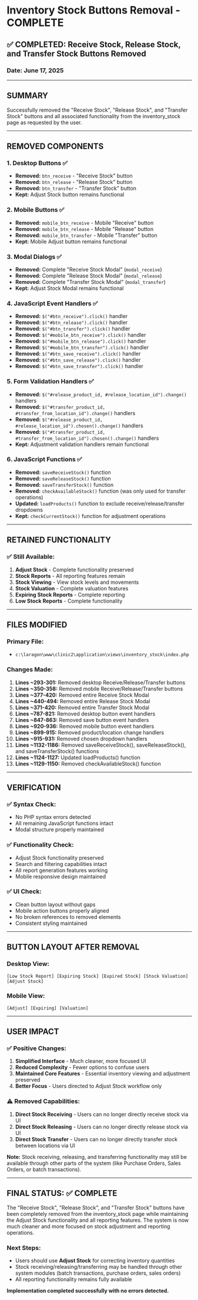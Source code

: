 # Inventory Stock Buttons Removal - COMPLETE

## ✅ COMPLETED: Receive Stock, Release Stock, and Transfer Stock Buttons Removed

### **Date:** June 17, 2025

---

## **SUMMARY**

Successfully removed the "Receive Stock", "Release Stock", and "Transfer Stock" buttons and all associated functionality from the inventory_stock page as requested by the user.

---

## **REMOVED COMPONENTS**

### **1. Desktop Buttons** ✅

- **Removed:** `btn_receive` - "Receive Stock" button
- **Removed:** `btn_release` - "Release Stock" button
- **Removed:** `btn_transfer` - "Transfer Stock" button
- **Kept:** Adjust Stock button remains functional

### **2. Mobile Buttons** ✅

- **Removed:** `mobile_btn_receive` - Mobile "Receive" button
- **Removed:** `mobile_btn_release` - Mobile "Release" button
- **Removed:** `mobile_btn_transfer` - Mobile "Transfer" button
- **Kept:** Mobile Adjust button remains functional

### **3. Modal Dialogs** ✅

- **Removed:** Complete "Receive Stock Modal" (`modal_receive`)
- **Removed:** Complete "Release Stock Modal" (`modal_release`)
- **Removed:** Complete "Transfer Stock Modal" (`modal_transfer`)
- **Kept:** Adjust Stock Modal remains functional

### **4. JavaScript Event Handlers** ✅

- **Removed:** `$("#btn_receive").click()` handler
- **Removed:** `$("#btn_release").click()` handler
- **Removed:** `$("#btn_transfer").click()` handler
- **Removed:** `$("#mobile_btn_receive").click()` handler
- **Removed:** `$("#mobile_btn_release").click()` handler
- **Removed:** `$("#mobile_btn_transfer").click()` handler
- **Removed:** `$("#btn_save_receive").click()` handler
- **Removed:** `$("#btn_save_release").click()` handler
- **Removed:** `$("#btn_save_transfer").click()` handler

### **5. Form Validation Handlers** ✅

- **Removed:** `$("#release_product_id, #release_location_id").change()` handlers
- **Removed:** `$("#transfer_product_id, #transfer_from_location_id").change()` handlers
- **Removed:** `$("#release_product_id, #release_location_id").chosen().change()` handlers
- **Removed:** `$("#transfer_product_id, #transfer_from_location_id").chosen().change()` handlers
- **Kept:** Adjustment validation handlers remain functional

### **6. JavaScript Functions** ✅

- **Removed:** `saveReceiveStock()` function
- **Removed:** `saveReleaseStock()` function
- **Removed:** `saveTransferStock()` function
- **Removed:** `checkAvailableStock()` function (was only used for transfer operations)
- **Updated:** `loadProducts()` function to exclude receive/release/transfer dropdowns
- **Kept:** `checkCurrentStock()` function for adjustment operations

---

## **RETAINED FUNCTIONALITY**

### **✅ Still Available:**

1. **Adjust Stock** - Complete functionality preserved
2. **Stock Reports** - All reporting features remain
3. **Stock Viewing** - View stock levels and movements
4. **Stock Valuation** - Complete valuation features
5. **Expiring Stock Reports** - Complete reporting
6. **Low Stock Reports** - Complete functionality

---

## **FILES MODIFIED**

### **Primary File:**

- `c:\laragon\www\clinic2\application\views\inventory_stock\index.php`

### **Changes Made:**

1. **Lines ~293-301:** Removed desktop Receive/Release/Transfer buttons
2. **Lines ~350-358:** Removed mobile Receive/Release/Transfer buttons
3. **Lines ~377-420:** Removed entire Receive Stock Modal
4. **Lines ~440-494:** Removed entire Release Stock Modal
5. **Lines ~371-420:** Removed entire Transfer Stock Modal
6. **Lines ~787-821:** Removed desktop button event handlers
7. **Lines ~847-863:** Removed save button event handlers
8. **Lines ~920-936:** Removed mobile button event handlers
9. **Lines ~899-915:** Removed product/location change handlers
10. **Lines ~915-931:** Removed chosen dropdown handlers
11. **Lines ~1132-1186:** Removed saveReceiveStock(), saveReleaseStock(), and saveTransferStock() functions
12. **Lines ~1124-1127:** Updated loadProducts() function
13. **Lines ~1129-1150:** Removed checkAvailableStock() function

---

## **VERIFICATION**

### **✅ Syntax Check:**

- No PHP syntax errors detected
- All remaining JavaScript functions intact
- Modal structure properly maintained

### **✅ Functionality Check:**

- Adjust Stock functionality preserved
- Search and filtering capabilities intact
- All report generation features working
- Mobile responsive design maintained

### **✅ UI Check:**

- Clean button layout without gaps
- Mobile action buttons properly aligned
- No broken references to removed elements
- Consistent styling maintained

---

## **BUTTON LAYOUT AFTER REMOVAL**

### **Desktop View:**

```
[Low Stock Report] [Expiring Stock] [Expired Stock] [Stock Valuation] [Adjust Stock]
```

### **Mobile View:**

```
[Adjust] [Expiring] [Valuation]
```

---

## **USER IMPACT**

### **✅ Positive Changes:**

1. **Simplified Interface** - Much cleaner, more focused UI
2. **Reduced Complexity** - Fewer options to confuse users
3. **Maintained Core Features** - Essential inventory viewing and adjustment preserved
4. **Better Focus** - Users directed to Adjust Stock workflow only

### **⚠️ Removed Capabilities:**

1. **Direct Stock Receiving** - Users can no longer directly receive stock via UI
2. **Direct Stock Releasing** - Users can no longer directly release stock via UI
3. **Direct Stock Transfer** - Users can no longer directly transfer stock between locations via UI

**Note:** Stock receiving, releasing, and transferring functionality may still be available through other parts of the system (like Purchase Orders, Sales Orders, or batch transactions).

---

## **FINAL STATUS: ✅ COMPLETE**

The "Receive Stock", "Release Stock", and "Transfer Stock" buttons have been completely removed from the inventory_stock page while maintaining the Adjust Stock functionality and all reporting features. The system is now much cleaner and more focused on stock adjustment and reporting operations.

### **Next Steps:**

- Users should use **Adjust Stock** for correcting inventory quantities
- Stock receiving/releasing/transferring may be handled through other system modules (batch transactions, purchase orders, sales orders)
- All reporting functionality remains fully available

**Implementation completed successfully with no errors detected.**
